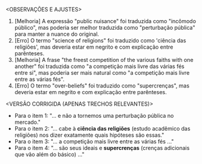 <OBSERVAÇÕES E AJUSTES>
1. [Melhoria] A expressão "public nuisance" foi traduzida como "incômodo público", mas poderia ser melhor traduzida como "perturbação pública" para manter a nuance do original.
2. [Erro] O termo "science of religions" foi traduzido como 'ciência das religiões', mas deveria estar em negrito e com explicação entre parênteses.
3. [Melhoria] A frase "the freest competition of the various faiths with one another" foi traduzida como "a competição mais livre das várias fés entre si", mas poderia ser mais natural como "a competição mais livre entre as várias fés".
4. [Erro] O termo "over-beliefs" foi traduzido como "supercrenças", mas deveria estar em negrito e com explicação entre parênteses.

<VERSÃO CORRIGIDA (APENAS TRECHOS RELEVANTES)>
- Para o item 1: "... e não a tornemos uma perturbação pública no mercado."
- Para o item 2: "... cabe à **ciência das religiões** (estudo acadêmico das religiões) nos dizer exatamente quais hipóteses são essas."
- Para o item 3: "... a competição mais livre entre as várias fés ..."
- Para o item 4: "... são seus ideais e **supercrenças** (crenças adicionais que vão além do básico) ..."